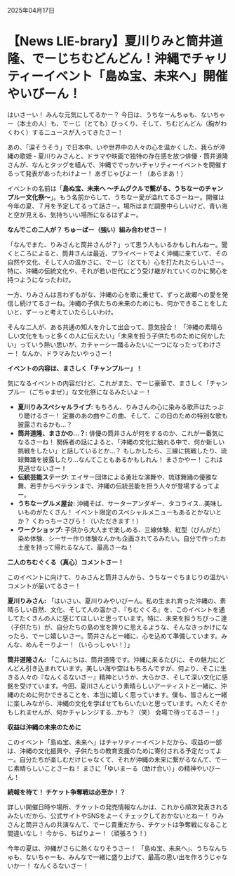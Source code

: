 2025年04月17日

# 【News LIE-brary】夏川りみと筒井道隆、でーじちむどんどん！沖縄でチャリティーイベント「島ぬ宝、未来へ」開催やいびーん！

はいさーい！ みんな元気にしてるかー？ 今日は、うちなーんちゅも、ないちゃー（本土の人）も、でーじ（とても）びっくり、そして、ちむどんどん（胸がわくわく）するニュースが入ってきたさー！

あの、「涙そうそう」で日本中、いや世界中の人々の心を温かくした、我らが沖縄の歌姫・夏川りみさんと、ドラマや映画で独特の存在感を放つ俳優・筒井道隆さんが、なんとタッグを組んで、沖縄ででっかいチャリティーイベントを開催するって発表があったわけよー！ あぎじゃびよー！（あらまあ！）

イベントの名前は「**島ぬ宝、未来へ ～チムグクルで繋がる、うちなーのチャンプルー文化祭～**」。もう名前からして、うちなー愛が溢れてるさーねー。開催は今年の夏、７月を予定してるって話さー。場所はまだ調整中らしいけど、青い海と空が見える、気持ちいい場所になるはずよー。

**なんでこの二人が？ ちゅーばー（強い）組み合わせさー！**

「なんでまた、りみさんと筒井さんが？」って思う人もいるかもしれんねー。聞くところによると、筒井さんは最近、プライベートでよく沖縄に来ていて、その自然や文化、そして人の温かさに、でーじ（とても）心を打たれたらしいさー。特に、沖縄の伝統文化や、それが若い世代にどう受け継がれていくのかに関心を持つようになったわけ。

一方、りみさんは言わずもがな、沖縄の心を歌に乗せて、ずっと故郷への愛を発信し続けてるさーね。沖縄の子供たちの未来のためにも、何かできることをしたいと、ずーっと考えていたらしいわけ。

そんな二人が、ある共通の知人を介して出会って、意気投合！ 「沖縄の素晴らしい文化をもっと多くの人に伝えたい」「未来を担う子供たちのために何かしたい」っていう熱い思いが、カチャーシー踊るみたいに一つになったってわけさー！ なんか、ドラマみたいやっさー！

**イベントの内容は、まさしく「チャンプルー」！**

気になるイベントの内容だけど、これがまた、でーじ豪華で、まさしく「チャンプルー（ごちゃまぜ）」な文化祭になるみたいよー！

*   **夏川りみスペシャルライブ:** もちろん、りみさんの心に染みる歌声はたっぷり聴けるさー！ 定番のあの曲やこの曲、そして、この日のための特別な歌も披露されるかも…？
*   **筒井道隆、まさかの…？:** 俳優の筒井さんが何をするのか、これが一番気になるさーね！ 関係者の話によると、「沖縄の文化に触れる中で、何か新しい挑戦をしたい」と話しているとか…？ もしかしたら、三線に挑戦したり、琉球舞踊を披露したり…なんてこともあるかもしれん！ まさかやー！ これは見逃せないさー！
*   **伝統芸能ステージ:** エイサー団体による勇壮な演舞や、琉球舞踊の優雅な舞、若手からベテランまで、沖縄の伝統芸能を担う人々が登場するってよー。
*   **うちなーグルメ屋台:** 沖縄そば、サーターアンダギー、タコライス…美味しいものがたくさん！ イベント限定のスペシャルメニューもあるとかないとか？ くわっちーさびら！（いただきます！）
*   **ワークショップ:** 子供から大人まで楽しめる、三線体験、紅型（びんがた）染め体験、シーサー作り体験なんかも企画されてるみたい。自分で作ったお土産を持って帰れるなんて、最高さーね！

**二人のちむぐくる（真心）コメントさー！**

このイベントに向けて、りみさんと筒井さんから、うちなーぐちまじりの温かいコメントが届いてるさー！

**夏川りみさん:**
「はいさい、夏川りみやいびーん。私の生まれ育った沖縄の、素晴らしい自然、文化、そして人の温かさ、『ちむぐくる』を、このイベントを通してたくさんの人に感じてほしいと思っています。特に、未来を担うちびっこ達（子供たち）が、自分たちの島の宝を誇りに思えるような、そんなきっかけになったら、でーじ嬉しいさー。筒井さんと一緒に、心を込めて準備しています。みんな、めんそーりよー！（いらっしゃい！）」

**筒井道隆さん:**
「こんにちは、筒井道隆です。沖縄に来るたびに、その魅力にどんどん引き込まれています。美しい海や空はもちろんですが、何より、そこに生きる人々の『なんくるないさー』精神というか、大らかさ、そして深い文化に感銘を受けています。今回、夏川さんという素晴らしいアーティストと一緒に、沖縄のために何かできることを、本当に嬉しく思っています。僕も、皆さんと一緒に楽しみながら、沖縄の文化を学ばせてもらいたいと思っています。へたくそかもしれませんが、何かチャレンジする…かも？（笑） 会場で待ってるさー！」

**収益は沖縄の未来のために**

このイベント「島ぬ宝、未来へ」はチャリティーイベントだから、収益の一部は、沖縄の文化振興や、子供たちの教育支援のために寄付される予定だってよー。自分たちが楽しむだけじゃなくて、それが沖縄の未来に繋がるなんて、でーじ素晴らしいことさーね！ まさに「ゆいまーる（助け合い）」の精神やいびーん！

**続報を待て！ チケット争奪戦は必至か！？**

詳しい開催日時や場所、チケットの発売情報なんかは、これから順次発表されるみたいだから、公式サイトやSNSをよーくチェックしておかないとねー！ りみさんと筒井さんの共演なんて、でーじ貴重だから、チケットは争奪戦になること間違いなし！ 今から、ちばりよー！（頑張ろう！）

今年の夏は、沖縄がさらに熱くなりそうさー！ 「島ぬ宝、未来へ」、うちなんちゅも、ないちゃーも、みんなで一緒に盛り上げて、最高の思い出を作ろうじゃないかー！ なんくるないさー！